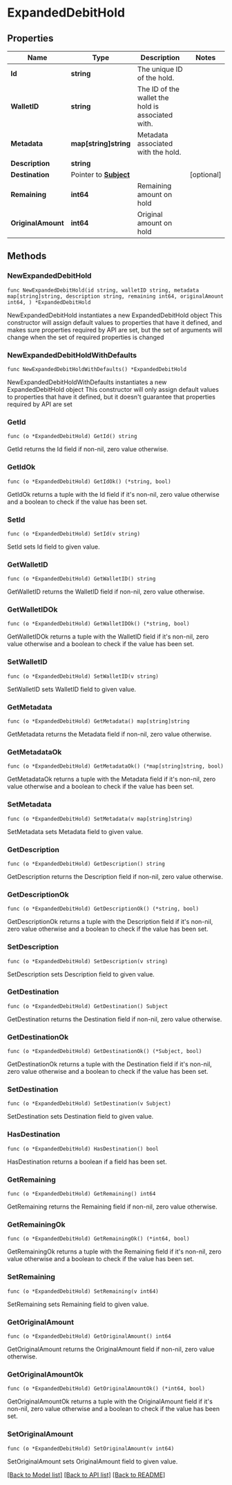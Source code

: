 # ExpandedDebitHold

## Properties

Name | Type | Description | Notes
------------ | ------------- | ------------- | -------------
**Id** | **string** | The unique ID of the hold. | 
**WalletID** | **string** | The ID of the wallet the hold is associated with. | 
**Metadata** | **map[string]string** | Metadata associated with the hold. | 
**Description** | **string** |  | 
**Destination** | Pointer to [**Subject**](Subject.md) |  | [optional] 
**Remaining** | **int64** | Remaining amount on hold | 
**OriginalAmount** | **int64** | Original amount on hold | 

## Methods

### NewExpandedDebitHold

`func NewExpandedDebitHold(id string, walletID string, metadata map[string]string, description string, remaining int64, originalAmount int64, ) *ExpandedDebitHold`

NewExpandedDebitHold instantiates a new ExpandedDebitHold object
This constructor will assign default values to properties that have it defined,
and makes sure properties required by API are set, but the set of arguments
will change when the set of required properties is changed

### NewExpandedDebitHoldWithDefaults

`func NewExpandedDebitHoldWithDefaults() *ExpandedDebitHold`

NewExpandedDebitHoldWithDefaults instantiates a new ExpandedDebitHold object
This constructor will only assign default values to properties that have it defined,
but it doesn't guarantee that properties required by API are set

### GetId

`func (o *ExpandedDebitHold) GetId() string`

GetId returns the Id field if non-nil, zero value otherwise.

### GetIdOk

`func (o *ExpandedDebitHold) GetIdOk() (*string, bool)`

GetIdOk returns a tuple with the Id field if it's non-nil, zero value otherwise
and a boolean to check if the value has been set.

### SetId

`func (o *ExpandedDebitHold) SetId(v string)`

SetId sets Id field to given value.


### GetWalletID

`func (o *ExpandedDebitHold) GetWalletID() string`

GetWalletID returns the WalletID field if non-nil, zero value otherwise.

### GetWalletIDOk

`func (o *ExpandedDebitHold) GetWalletIDOk() (*string, bool)`

GetWalletIDOk returns a tuple with the WalletID field if it's non-nil, zero value otherwise
and a boolean to check if the value has been set.

### SetWalletID

`func (o *ExpandedDebitHold) SetWalletID(v string)`

SetWalletID sets WalletID field to given value.


### GetMetadata

`func (o *ExpandedDebitHold) GetMetadata() map[string]string`

GetMetadata returns the Metadata field if non-nil, zero value otherwise.

### GetMetadataOk

`func (o *ExpandedDebitHold) GetMetadataOk() (*map[string]string, bool)`

GetMetadataOk returns a tuple with the Metadata field if it's non-nil, zero value otherwise
and a boolean to check if the value has been set.

### SetMetadata

`func (o *ExpandedDebitHold) SetMetadata(v map[string]string)`

SetMetadata sets Metadata field to given value.


### GetDescription

`func (o *ExpandedDebitHold) GetDescription() string`

GetDescription returns the Description field if non-nil, zero value otherwise.

### GetDescriptionOk

`func (o *ExpandedDebitHold) GetDescriptionOk() (*string, bool)`

GetDescriptionOk returns a tuple with the Description field if it's non-nil, zero value otherwise
and a boolean to check if the value has been set.

### SetDescription

`func (o *ExpandedDebitHold) SetDescription(v string)`

SetDescription sets Description field to given value.


### GetDestination

`func (o *ExpandedDebitHold) GetDestination() Subject`

GetDestination returns the Destination field if non-nil, zero value otherwise.

### GetDestinationOk

`func (o *ExpandedDebitHold) GetDestinationOk() (*Subject, bool)`

GetDestinationOk returns a tuple with the Destination field if it's non-nil, zero value otherwise
and a boolean to check if the value has been set.

### SetDestination

`func (o *ExpandedDebitHold) SetDestination(v Subject)`

SetDestination sets Destination field to given value.

### HasDestination

`func (o *ExpandedDebitHold) HasDestination() bool`

HasDestination returns a boolean if a field has been set.

### GetRemaining

`func (o *ExpandedDebitHold) GetRemaining() int64`

GetRemaining returns the Remaining field if non-nil, zero value otherwise.

### GetRemainingOk

`func (o *ExpandedDebitHold) GetRemainingOk() (*int64, bool)`

GetRemainingOk returns a tuple with the Remaining field if it's non-nil, zero value otherwise
and a boolean to check if the value has been set.

### SetRemaining

`func (o *ExpandedDebitHold) SetRemaining(v int64)`

SetRemaining sets Remaining field to given value.


### GetOriginalAmount

`func (o *ExpandedDebitHold) GetOriginalAmount() int64`

GetOriginalAmount returns the OriginalAmount field if non-nil, zero value otherwise.

### GetOriginalAmountOk

`func (o *ExpandedDebitHold) GetOriginalAmountOk() (*int64, bool)`

GetOriginalAmountOk returns a tuple with the OriginalAmount field if it's non-nil, zero value otherwise
and a boolean to check if the value has been set.

### SetOriginalAmount

`func (o *ExpandedDebitHold) SetOriginalAmount(v int64)`

SetOriginalAmount sets OriginalAmount field to given value.



[[Back to Model list]](../README.md#documentation-for-models) [[Back to API list]](../README.md#documentation-for-api-endpoints) [[Back to README]](../README.md)


